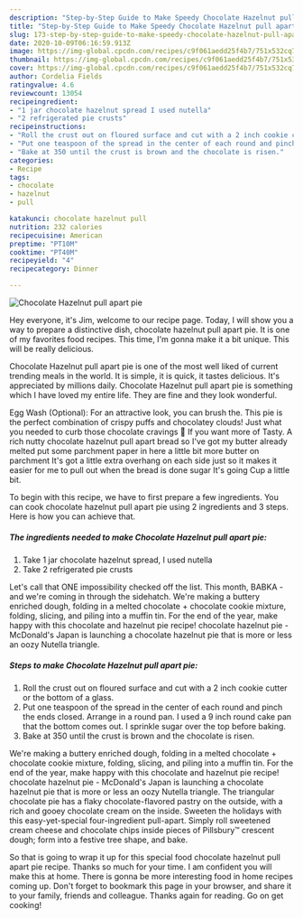 ```yaml
---
description: "Step-by-Step Guide to Make Speedy Chocolate Hazelnut pull apart pie"
title: "Step-by-Step Guide to Make Speedy Chocolate Hazelnut pull apart pie"
slug: 173-step-by-step-guide-to-make-speedy-chocolate-hazelnut-pull-apart-pie
date: 2020-10-09T06:16:59.913Z
image: https://img-global.cpcdn.com/recipes/c9f061aedd25f4b7/751x532cq70/chocolate-hazelnut-pull-apart-pie-recipe-main-photo.jpg
thumbnail: https://img-global.cpcdn.com/recipes/c9f061aedd25f4b7/751x532cq70/chocolate-hazelnut-pull-apart-pie-recipe-main-photo.jpg
cover: https://img-global.cpcdn.com/recipes/c9f061aedd25f4b7/751x532cq70/chocolate-hazelnut-pull-apart-pie-recipe-main-photo.jpg
author: Cordelia Fields
ratingvalue: 4.6
reviewcount: 13054
recipeingredient:
- "1 jar chocolate hazelnut spread I used nutella"
- "2 refrigerated pie crusts"
recipeinstructions:
- "Roll the crust out on floured surface and cut with a 2 inch cookie cutter or the bottom of a glass."
- "Put one teaspoon of the spread in the center of each round and pinch the ends closed. Arrange in a round pan. I used a 9 inch round cake pan that the bottom comes out. I sprinkle sugar over the top before baking."
- "Bake at 350 until the crust is brown and the chocolate is risen."
categories:
- Recipe
tags:
- chocolate
- hazelnut
- pull

katakunci: chocolate hazelnut pull 
nutrition: 232 calories
recipecuisine: American
preptime: "PT10M"
cooktime: "PT40M"
recipeyield: "4"
recipecategory: Dinner

---
```



![Chocolate Hazelnut pull apart pie](https://img-global.cpcdn.com/recipes/c9f061aedd25f4b7/751x532cq70/chocolate-hazelnut-pull-apart-pie-recipe-main-photo.jpg)

Hey everyone, it's Jim, welcome to our recipe page. Today, I will show you a way to prepare a distinctive dish, chocolate hazelnut pull apart pie. It is one of my favorites food recipes. This time, I'm gonna make it a bit unique. This will be really delicious.

Chocolate Hazelnut pull apart pie is one of the most well liked of current trending meals in the world. It is simple, it is quick, it tastes delicious. It's appreciated by millions daily. Chocolate Hazelnut pull apart pie is something which I have loved my entire life. They are fine and they look wonderful.

Egg Wash (Optional): For an attractive look, you can brush the. This pie is the perfect combination of crispy puffs and chocolatey clouds! Just what you needed to curb those chocolate cravings 🍫 If you want more of Tasty. A rich nutty chocolate hazelnut pull apart bread so I&#39;ve got my butter already melted put some parchment paper in here a little bit more butter on parchment It&#39;s got a little extra overhang on each side just so it makes it easier for me to pull out when the bread is done sugar It&#39;s going Cup a little bit.


To begin with this recipe, we have to first prepare a few ingredients. You can cook chocolate hazelnut pull apart pie using 2 ingredients and 3 steps. Here is how you can achieve that.

<!--inarticleads1-->

##### The ingredients needed to make Chocolate Hazelnut pull apart pie:

1. Take 1 jar chocolate hazelnut spread, I used nutella
1. Take 2 refrigerated pie crusts


Let&#39;s call that ONE impossibility checked off the list. This month, BABKA - and we&#39;re coming in through the sidehatch. We&#39;re making a buttery enriched dough, folding in a melted chocolate + chocolate cookie mixture, folding, slicing, and piling into a muffin tin. For the end of the year, make happy with this chocolate and hazelnut pie recipe! chocolate hazelnut pie - McDonald&#39;s Japan is launching a chocolate hazelnut pie that is more or less an oozy Nutella triangle. 

<!--inarticleads2-->

##### Steps to make Chocolate Hazelnut pull apart pie:

1. Roll the crust out on floured surface and cut with a 2 inch cookie cutter or the bottom of a glass.
1. Put one teaspoon of the spread in the center of each round and pinch the ends closed. Arrange in a round pan. I used a 9 inch round cake pan that the bottom comes out. I sprinkle sugar over the top before baking.
1. Bake at 350 until the crust is brown and the chocolate is risen.


We&#39;re making a buttery enriched dough, folding in a melted chocolate + chocolate cookie mixture, folding, slicing, and piling into a muffin tin. For the end of the year, make happy with this chocolate and hazelnut pie recipe! chocolate hazelnut pie - McDonald&#39;s Japan is launching a chocolate hazelnut pie that is more or less an oozy Nutella triangle. The triangular chocolate pie has a flaky chocolate-flavored pastry on the outside, with a rich and gooey chocolate cream on the inside. Sweeten the holidays with this easy-yet-special four-ingredient pull-apart. Simply roll sweetened cream cheese and chocolate chips inside pieces of Pillsbury™ crescent dough; form into a festive tree shape, and bake. 

So that is going to wrap it up for this special food chocolate hazelnut pull apart pie recipe. Thanks so much for your time. I am confident you will make this at home. There is gonna be more interesting food in home recipes coming up. Don't forget to bookmark this page in your browser, and share it to your family, friends and colleague. Thanks again for reading. Go on get cooking!
